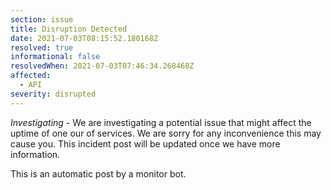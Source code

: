 ```yaml
---
section: issue
title: Disruption Detected
date: 2021-07-03T08:15:52.180168Z
resolved: true
informational: false
resolvedWhen: 2021-07-03T07:46:34.268468Z
affected:
  - API
severity: disrupted
---
```

*Investigating* - We are investigating a potential issue that might affect the uptime of one our of services. We are sorry for any inconvenience this may cause you. This incident post will be updated once we have more information.

This is an automatic post by a monitor bot.
        